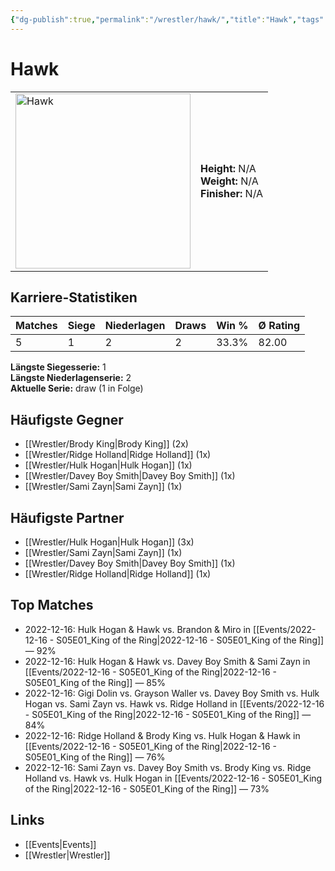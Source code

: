 ```yaml
---
{"dg-publish":true,"permalink":"/wrestler/hawk/","title":"Hawk","tags":["wrestler"],"noteIcon":""}
---
```



# Hawk

<table>
        <tr>
        <td><img src="https://github.com/CptSpaulding1980/choke-slam-wrestling/releases/download/images/Hawk.png" width="280" alt="Hawk"></td>
        <td>
        <b>Height:</b> N/A<br>
        <b>Weight:</b> N/A<br>
        <b>Finisher:</b> N/A<br>
        </td>
        </tr>
        </table>
        
## Karriere-Statistiken

| Matches | Siege | Niederlagen | Draws | Win % | Ø Rating |
|---------|-------|-------------|-------|-------|-----------|
| 5 | 1 | 2 | 2 | 33.3% | 82.00 |

**Längste Siegesserie:** 1<br>**Längste Niederlagenserie:** 2<br>**Aktuelle Serie:** draw (1 in Folge)


## Häufigste Gegner
- [[Wrestler/Brody King\|Brody King]] (2x)
- [[Wrestler/Ridge Holland\|Ridge Holland]] (1x)
- [[Wrestler/Hulk Hogan\|Hulk Hogan]] (1x)
- [[Wrestler/Davey Boy Smith\|Davey Boy Smith]] (1x)
- [[Wrestler/Sami Zayn\|Sami Zayn]] (1x)

## Häufigste Partner
- [[Wrestler/Hulk Hogan\|Hulk Hogan]] (3x)
- [[Wrestler/Sami Zayn\|Sami Zayn]] (1x)
- [[Wrestler/Davey Boy Smith\|Davey Boy Smith]] (1x)
- [[Wrestler/Ridge Holland\|Ridge Holland]] (1x)

## Top Matches
- 2022-12-16: Hulk Hogan & Hawk vs. Brandon & Miro in [[Events/2022-12-16 - S05E01_King of the Ring\|2022-12-16 - S05E01_King of the Ring]] — 92%
- 2022-12-16: Hulk Hogan & Hawk vs. Davey Boy Smith & Sami Zayn in [[Events/2022-12-16 - S05E01_King of the Ring\|2022-12-16 - S05E01_King of the Ring]] — 85%
- 2022-12-16: Gigi Dolin vs. Grayson Waller vs. Davey Boy Smith vs. Hulk Hogan vs. Sami Zayn vs. Hawk vs. Ridge Holland in [[Events/2022-12-16 - S05E01_King of the Ring\|2022-12-16 - S05E01_King of the Ring]] — 84%
- 2022-12-16: Ridge Holland & Brody King vs. Hulk Hogan & Hawk in [[Events/2022-12-16 - S05E01_King of the Ring\|2022-12-16 - S05E01_King of the Ring]] — 76%
- 2022-12-16: Sami Zayn vs. Davey Boy Smith vs. Brody King vs. Ridge Holland vs. Hawk vs. Hulk Hogan in [[Events/2022-12-16 - S05E01_King of the Ring\|2022-12-16 - S05E01_King of the Ring]] — 73%

## Links
- [[Events\|Events]]
- [[Wrestler\|Wrestler]]
